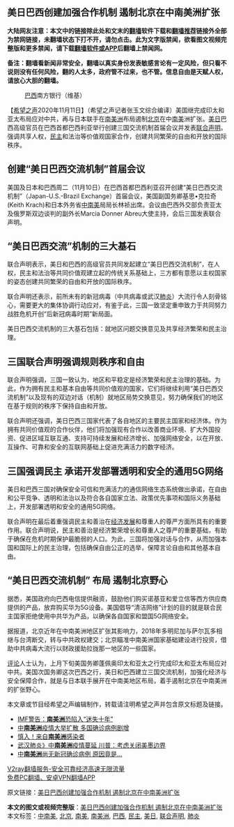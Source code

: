  <h2>美日巴西创建加强合作机制 遏制北京在中南美洲扩张</h2> <p class="notice"><b>大陆网友注意：本文中的链接除此处和文末的<a href="https://github.com/bannedbook/fanqiang" >翻墙</a>软件下载和<a href="https://github.com/killgcd/justmysocks/blob/master/README.md">翻墙推荐</a>链接外全部为禁网链接，未翻墙状态下打不开，请勿点击。此为文字版禁闻，欲看图文视频完整版和更多禁闻，请下载<a href="https://github.com/bannedbook/fanqiang">翻墙软件或APP</a>后翻墙上禁闻网。</p><p>备注：翻墙看新闻非常安全，翻墙以真实身份发表敏感言论有一定风险，但只看不说则没有任何风险，翻的人太多，政府管不过来，也不管。信息自由是天赋人权，请放心大胆的翻墙。</b></p>  <div class="entry"> <figure><figcaption><a href="https://www.bannedbook.org/bnews/tag/%e5%b7%b4%e8%a5%bf/" class="st_tag internal_tag" rel="tag" title="标签 巴西 下的日志">巴西</a>南方银行（维基）</figcaption></figure> <p>【<span class='wp_keywordlink_affiliate'><a href="https://www.soundofhope.org" title="希望之声" target="_blank">希望之声</a></span>2020年11月11日】（希望之声记者张玉文综合编译）美国继完成印太和亚太布局应对中共，再与日本联手在<a href="https://www.bannedbook.org/bnews/tag/%E5%8D%97%E7%BE%8E%E6%B4%B2/" class="st_tag internal_tag" rel="tag" title="标签 南美洲 下的日志">南美洲</a>布局遏制<a href="https://www.bannedbook.org/bnews/tag/%e5%8c%97%e4%ba%ac/" class="st_tag internal_tag" rel="tag" title="标签 北京 下的日志">北京</a>在中<a href="https://www.bannedbook.org/bnews/tag/%e5%8d%97%e7%be%8e/" class="st_tag internal_tag" rel="tag" title="标签 南美 下的日志">南美</a>洲扩张。<a href="https://www.bannedbook.org/bnews/tag/%E7%BE%8E%E6%97%A5/" class="st_tag internal_tag" rel="tag" title="标签 美日 下的日志">美日</a>巴西高级官员在巴西首都巴西利亚举行创建三国交流机制首届会议并发表<a href="https://www.bannedbook.org/bnews/tag/%E8%81%94%E5%90%88%E5%A3%B0%E6%98%8E/" class="st_tag internal_tag" rel="tag" title="标签 联合声明 下的日志">联合声明</a>。强调共享人权，<a href="https://www.bannedbook.org/bnews/tag/%e6%b0%91%e4%b8%bb/" class="st_tag internal_tag" rel="tag" title="标签 民主 下的日志">民主</a>和法治等价值观国家合作，创建共同繁荣的自由和开放的国际秩序。</p> <h2>创建“美日巴西交流机制”首届会议</h2> <p>美国及日本和巴西周二（11月10日）在巴西首都巴西利亚召开创建“美日巴西交流机制”（Japan-U.S.-Brazil Exchange）首届会议，美国副国务卿基思•克拉奇(Keith Krach)和日本外务省<a href="https://www.bannedbook.org/bnews/tag/%E4%B8%AD%E5%8D%97%E7%BE%8E/" class="st_tag internal_tag" rel="tag" title="标签 中南美 下的日志">中南美</a>局局长林祯出席。会议由巴西外交部负责亚太及俄罗斯双边谈判的副外长Marcia Donner Abreu大使主持，会后三国发表联合声明。</p> <h2>“美日巴西交流”机制的三大基石</h2> <p>联合声明表示，美日和巴西的高级官员共同发起建立“美日巴西交流机制”，在人权，民主和法治等共同价值观建立起的传统关系基础上，三方都有意愿以主权国家的姿态创建共同繁荣的自由和开放的国际秩序。</p>  <p>联合声明还表示，前所未有的新冠病毒（中共病毒或武汉<a href="https://www.bannedbook.org/bnews/tag/%e8%82%ba%e7%82%8e/" class="st_tag internal_tag" rel="tag" title="标签 肺炎 下的日志">肺炎</a>）大流行令人刻骨铭心，需要更大的集体协调行动应对，有鉴于此，三国一致坚定重申致力于共同努力战胜危机开创“后新冠病毒时期”新局面。</p> <p>美日巴西交流机制的三大基石包括：就地区问题交换意见及共享经济繁荣和民主治理。</p> <h2>三国联合声明强调规则秩序和自由</h2> <p>联合声明强调，三国一致认为，地区和平稳定是经济繁荣和民主治理的基础。为此，作为拥有民主和基本自由等共同价值观的国家，它们将继续利用“美日巴西交流机制”以及现有的双边对话（机制）就地区局势交换意见，努力确保我们的地区在基于规则的秩序下保持自由和开放。</p>  <p>联合声明还强调，美日巴西三国家代表了各自地区的主要民主国家和经济体。作为拥有共同价值观的合作伙伴，他们将加强现有合作以改善商业环境、扩大外国投资、促进区域互联互通、支持可持续发展和经济增长、加强网络安全，以在开放、互操作、可靠和安全的互联网基础上促进充满活力的数字经济。</p> <h2>三国强调民主 承诺开发部署透明和安全的通用5G网络</h2> <p>美日和巴西三国对确保安全可信和充满活力的通信网络生态系统做出承诺，在自由和公平竞争、透明和法治以及符合各自国家立法、政策优先事项和国际义务基础上，开发部署透明和安全的通用5G网络。</p> <p>联合声明在最后着重强调民主和善治在<span class='wp_keywordlink'><a href="https://www.bannedbook.org/forum2/topic869.html" title="宪政、法治和经济发展——走向市场经济的制度保障" target="_blank">经济发展</a></span>和尊重人的尊严方面所具有的重要作用。联合声明说，民主和善治是经济繁荣增长和尊重人之尊严的重要基础，有助于确保在危机时期保护最脆弱的人口。为此，三国将加强对话与合作，从而加强本国和国际上的民主治理，包括确保自由公正的选举，保障言论自由和其他基本自由。</p>  <h2>“美日巴西交流机制” 布局 遏制北京野心</h2> <p>据悉，美国政府向巴西电信提供融资，鼓励他们购买诺基亚和爱立信等西方供应商提供的产品，放弃购买华为5G设备。美国倡导“清洁网络”计划的目的就是联合民主国家拒绝使用中共华为产品，以确保各自国家和盟国5G网络安全。</p> <p>据报道，北京近年在中南美洲地区扩张其影响力，2018年多明尼加与萨尔瓦多相继与台湾断交，转与中共政权建交；北京瞄准中南美洲国家基础建设进行投资，借助中共病毒大流行以财政援助拉拢那一地区的一些国家。</p> <p><span class='wp_keywordlink_affiliate'><a href="https://www.bannedbook.org/bnews/comments/" title="新闻评论" target="_blank">评论</a></span>人士认为，上月下旬美国务卿蓬佩奥印太和亚太之行完成印太和亚太布局应对中共。美国次国务卿这次巴西之行，美日和巴西建立三国交流机制，加强化经济与安全保障合作，就是与日本联手展开在中南美地区布局，着手遏制北京在中南美洲的扩张野心。</p>  <p>本文章或节目经希望之声编辑制作，转载请注明希望之声并包含原文标题及链接。</p> <ul class='op-related-articles' title='相关阅读'> <li><a href='https://www.bannedbook.org/bnews/cnnews/20200420/1315667.html' target='_blank'>IMF警告：<b>南美洲</b>恐陷入“迷失十年”</a></li> <li><a href='https://www.bannedbook.org/bnews/worldnews/20200325/1299861.html' target='_blank'>中<b>南美洲</b>疫情大举扩散 多国确诊病例剧增</a></li> <li><a href='https://www.bannedbook.org/bnews/cnnews/20200321/1297786.html' target='_blank'>慎入！来自<b>南美洲</b>感染者</a></li> <li><a href='https://www.bannedbook.org/bnews/cnnews/20200301/1286195.html' target='_blank'>武汉肺炎》中<b>南美洲</b>疫情蔓延 川普：考虑关闭美墨边界</a></li> <li><a href='https://www.bannedbook.org/bnews/cnnews/20200218/1279137.html' target='_blank'>中<b>南美洲</b>尚无新冠确诊病例 原因竟是…</a></li> </ul> <p class="texttj"> <a href="https://www.bannedbook.org/forum23/topic22702.html" target="_blank">V2ray翻墙服务-安全可靠经济高速无限流量</a><br/> <a href="https://github.com/bannedbook/fanqiang/wiki/%E7%A6%81%E9%97%BB%E7%BD%91%E5%AE%89%E5%8D%93%E7%BF%BB%E5%A2%99%E6%96%B0%E9%97%BBAPP" target="_blank">免费PC翻墙、安卓VPN翻墙APP</a></p><p>原文链接：<a class="src_link"  href="https://www.soundofhope.org/post/441826" target="_blank">美日巴西创建加强合作机制 遏制北京在中南美洲扩张</a></p><a name='sharetosocial'></a>       <div><b>本文的图文或视频完整版</b>：<a href='https://www.bannedbook.org/bnews/comments/20201112/1429706.html'>美日巴西创建加强合作机制 遏制北京在中南美洲扩张</a></div>  </div><!--END ENTRY--> <div class="postfooter"> <div>本文标签：<a href="https://www.bannedbook.org/bnews/tag/%E4%B8%AD%E5%8D%97%E7%BE%8E/" rel="tag">中南美</a>, <a href="https://www.bannedbook.org/bnews/tag/%e5%8c%97%e4%ba%ac/" rel="tag">北京</a>, <a href="https://www.bannedbook.org/bnews/tag/%e5%8d%97%e7%be%8e/" rel="tag">南美</a>, <a href="https://www.bannedbook.org/bnews/tag/%E5%8D%97%E7%BE%8E%E6%B4%B2/" rel="tag">南美洲</a>, <a href="https://www.bannedbook.org/bnews/tag/%e5%b7%b4%e8%a5%bf/" rel="tag">巴西</a>, <a href="https://www.bannedbook.org/bnews/tag/%e6%b0%91%e4%b8%bb/" rel="tag">民主</a>, <a href="https://www.bannedbook.org/bnews/tag/%E7%BE%8E%E6%97%A5/" rel="tag">美日</a>, <a href="https://www.bannedbook.org/bnews/tag/%E8%81%94%E5%90%88%E5%A3%B0%E6%98%8E/" rel="tag">联合声明</a>, <a href="https://www.bannedbook.org/bnews/tag/%e8%82%ba%e7%82%8e/" rel="tag">肺炎</a></div>  </div><!--END POSTFOOTER--> 